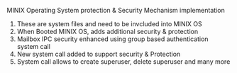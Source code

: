 MINIX Operating System protection & Security Mechanism implementation
1. These are system files and need to be invcluded into MINIX OS
2. When Booted MINIX OS, adds additional security & protection
3. Mailbox IPC security enhanced using group based authentication system call
4. New system call added to support security & Protection
5. System call allows to create superuser, delete superuser and many more
